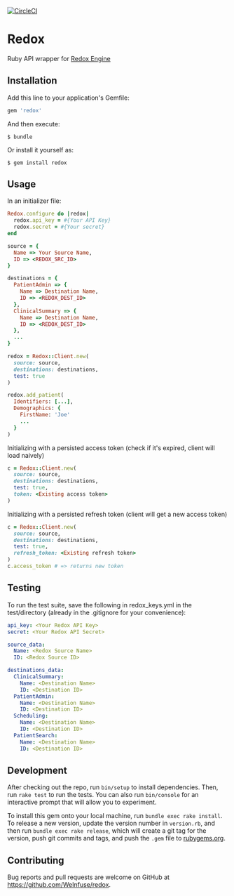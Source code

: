 [![CircleCI](https://circleci.com/gh/WeInfuse/redox.svg?style=svg)](https://circleci.com/gh/WeInfuse/redox)

# Redox
Ruby API wrapper for [Redox Engine](https://www.redoxengine.com)

## Installation

Add this line to your application's Gemfile:

```ruby
gem 'redox'
```

And then execute:

    $ bundle

Or install it yourself as:

    $ gem install redox

## Usage

In an initializer file:
```ruby
Redox.configure do |redox|
  redox.api_key = #{Your API Key}
  redox.secret = #{Your secret}
end
```

```ruby
source = {
  Name => Your Source Name,
  ID => <REDOX_SRC_ID>
}

destinations = {
  PatientAdmin => {
    Name => Destination Name,
    ID => <REDOX_DEST_ID>
  },
  ClinicalSummary => {
    Name => Destination Name,
    ID => <REDOX_DEST_ID>
  },
  ...
}

redox = Redox::Client.new(
  source: source,
  destinations: destinations,
  test: true
)

redox.add_patient(
  Identifiers: [...],
  Demographics: {
    FirstName: 'Joe'
    ...
  }
)
```

Initializing with a persisted access token (check if it's expired, client will load naively)
```ruby
c = Redox::Client.new(
  source: source,
  destinations: destinations,
  test: true,
  token: <Existing access token>
)
```

Initializing with a persisted refresh token (client will get a new access token)
```ruby
c = Redox::Client.new(
  source: source,
  destinations: destinations,
  test: true,
  refresh_token: <Existing refresh token>
)
c.access_token # => returns new token
```

## Testing

To run the test suite, save the following in redox_keys.yml in the test/directory (already in the .gitignore for your convenience):

```yaml
api_key: <Your Redox API Key>
secret: <Your Redox API Secret>

source_data:
  Name: <Redox Source Name>
  ID: <Redox Source ID>

destinations_data:
  ClinicalSummary:
    Name: <Destination Name>
    ID: <Destination ID>
  PatientAdmin:
    Name: <Destination Name>
    ID: <Destination ID>
  Scheduling:
    Name: <Destination Name>
    ID: <Destination ID>
  PatientSearch:
    Name: <Destination Name>
    ID: <Destination ID>

```

## Development

After checking out the repo, run `bin/setup` to install dependencies. Then, run `rake test` to run the tests. You can also run `bin/console` for an interactive prompt that will allow you to experiment.

To install this gem onto your local machine, run `bundle exec rake install`. To release a new version, update the version number in `version.rb`, and then run `bundle exec rake release`, which will create a git tag for the version, push git commits and tags, and push the `.gem` file to [rubygems.org](https://rubygems.org).

## Contributing

Bug reports and pull requests are welcome on GitHub at https://github.com/WeInfuse/redox.
